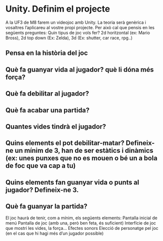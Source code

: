# Unity. Definim el projecte

A la UF3 de M8 farem un videojoc amb Unity. La teoria serà genèrica i vosaltres l’aplicareu al vostre propi projecte.
Per això cal que pensis en les següents preguntes:
Quin tipus de joc vols fer? 2d horitzontal (ex: Mario Bross), 2d top down (Ex: Zelda), 3d (Ex: shutter, car race, rpg..)

## Pensa en la història del joc

## Què fa guanyar vida al jugador? què li dóna més força?

## Què fa debilitar al jugador?

## Què fa acabar una partida?

## Quantes vides tindrà el jugador?

## Quins elements el pot debilitar-matar? Defineix-ne un mínim de 3, han de ser estàtics i dinàmics (ex: unes punxes que no es mouen o bé un a bola de foc que va cap a tu)

## Quins elements fan guanyar vida o punts al jugador? Defineix-ne 3.

## Què fa guanyar la partida?

El joc haurà de tenir, com a mínim, els següents elements:
Pantalla inicial de menú
Pantalla de joc (amb una, però ben feta, és suficient)
Interfície de joc que mostri les vides, la força…
Efectes sonors
Elecció de personatge pel joc (en el cas que hi hagi més d’un jugador possible)
